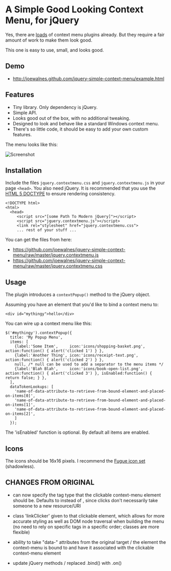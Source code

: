 A Simple Good Looking Context Menu, for jQuery
==============================================

Yes, there are [loads](http://plugins.jquery.com/plugin-tags/context-menu) of context menu
plugins already. But they require a fair amount of work to make them look good.

This one is easy to use, small, and looks good.

Demo
----

* http://joewalnes.github.com/jquery-simple-context-menu/example.html

Features
--------

* Tiny library. Only dependency is jQuery.
* Simple API.
* Looks good out of the box, with no additional tweaking.
* Designed to look and behave like a standard Windows context menu.
* There's so little code, it should be easy to add your own custom features.

The menu looks like this:

![Screenshot](https://github.com/joewalnes/jquery-simple-context-menu/raw/master/demo/screenshot.png)


Installation
------------

Include the files `jquery.contextmenu.css` and `jquery.contextmenu.js` in your page `<head>`. You also need jQuery. It is recommended that you use the [HTML 5 DOCTYPE](http://ejohn.org/blog/html5-doctype/) to ensure rendering consistency.

    <!DOCTYPE html>
    <html>
      <head>
         <script src="[some Path To Modern jQuery]"></script>
         <script src="jquery.contextmenu.js"></script> 
         <link rel="stylesheet" href="jquery.contextmenu.css">
         ... rest of your stuff ...

You can get the files from here:

* <https://github.com/joewalnes/jquery-simple-context-menu/raw/master/jquery.contextmenu.js>
* <https://github.com/joewalnes/jquery-simple-context-menu/raw/master/jquery.contextmenu.css>

Usage
-----

The plugin introduces a `contextPopup()` method to the jQuery object.

Assuming you have an element that you'd like to bind a context menu to:

    <div id="mythingy">hello</div>

You can wire up a context menu like this:

    $('#mythingy').contextPopup({
      title: 'My Popup Menu',
      items: [
        {label:'Some Item',     icon:'icons/shopping-basket.png', action:function() { alert('clicked 1') } },
        {label:'Another Thing', icon:'icons/receipt-text.png',    action:function() { alert('clicked 2') } },
        null, /* null can be used to add a separator to the menu items */
        {label:'Blah Blah',     icon:'icons/book-open-list.png',  action:function() { alert('clicked 3') }, isEnabled:function() { return false; } },
      ],
      dataTokenLookups: [
        'name-of-data-attribute-to-retrieve-from-bound-element-and-placed-on-items[0]',
        'name-of-data-attribute-to-retrieve-from-bound-element-and-placed-on-items[1]',
        'name-of-data-attribute-to-retrieve-from-bound-element-and-placed-on-items[2]',
        ]
      });

The 'isEnabled' function is optional.  By default all items are enabled.

Icons
-----

The icons should be 16x16 pixels. I recommend the [Fugue icon set](http://p.yusukekamiyamane.com/) (shadowless).



CHANGES FROM ORIGINAL
-----------------------

- can now specify the tag type that the clickable context-menu element should be.
Defaults to <span> instead of <a>, since clicks don't necessarily take someone to a new resource/URI

- class 'linkClicker' given to that clickable element, which allows for more accurate styling
 as well as DOM node traversal when building the menu (no need to rely on specific tags in a specific order; classes are more flexible)

- ability to take "data-" attributes from the original target / the element the context-menu is bound to
 and have it associated with the clickable context-menu element

- update jQuery methods / replaced .bind() with .on()